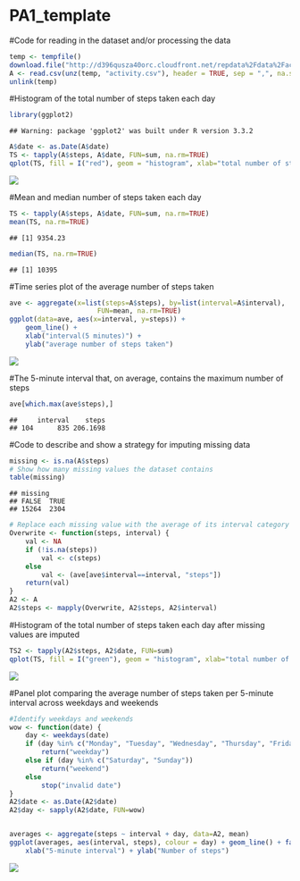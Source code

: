 # PA1_template

#Code for reading in the dataset and/or processing the data

```r
temp <- tempfile()
download.file("http://d396qusza40orc.cloudfront.net/repdata%2Fdata%2Factivity.zip", temp)
A <- read.csv(unz(temp, "activity.csv"), header = TRUE, sep = ",", na.string = "NA")
unlink(temp)
```

#Histogram of the total number of steps taken each day

```r
library(ggplot2)
```

```
## Warning: package 'ggplot2' was built under R version 3.3.2
```

```r
A$date <- as.Date(A$date)
TS <- tapply(A$steps, A$date, FUN=sum, na.rm=TRUE)
qplot(TS, fill = I("red"), geom = "histogram", xlab="total number of steps taken", binwidth = 1000)
```

![](PA1_template_files/figure-html/unnamed-chunk-2-1.png)<!-- -->

#Mean and median number of steps taken each day

```r
TS <- tapply(A$steps, A$date, FUN=sum, na.rm=TRUE)
mean(TS, na.rm=TRUE)
```

```
## [1] 9354.23
```

```r
median(TS, na.rm=TRUE)
```

```
## [1] 10395
```


#Time series plot of the average number of steps taken

```r
ave <- aggregate(x=list(steps=A$steps), by=list(interval=A$interval),
                      FUN=mean, na.rm=TRUE)
ggplot(data=ave, aes(x=interval, y=steps)) +
    geom_line() +
    xlab("interval(5 minutes)") +
    ylab("average number of steps taken")
```

![](PA1_template_files/figure-html/unnamed-chunk-4-1.png)<!-- -->


#The 5-minute interval that, on average, contains the maximum number of steps

```r
ave[which.max(ave$steps),]
```

```
##     interval    steps
## 104      835 206.1698
```


#Code to describe and show a strategy for imputing missing data

```r
missing <- is.na(A$steps)
# Show how many missing values the dataset contains
table(missing)
```

```
## missing
## FALSE  TRUE 
## 15264  2304
```

```r
# Replace each missing value with the average of its interval category
Overwrite <- function(steps, interval) {
    val <- NA
    if (!is.na(steps))
        val <- c(steps)
    else
        val <- (ave[ave$interval==interval, "steps"])
    return(val)
}
A2 <- A
A2$steps <- mapply(Overwrite, A2$steps, A2$interval)
```

#Histogram of the total number of steps taken each day after missing values are imputed

```r
TS2 <- tapply(A2$steps, A2$date, FUN=sum)
qplot(TS, fill = I("green"), geom = "histogram", xlab="total number of steps taken", binwidth = 1000)
```

![](PA1_template_files/figure-html/unnamed-chunk-7-1.png)<!-- -->

#Panel plot comparing the average number of steps taken per 5-minute interval across weekdays and weekends

```r
#Identify weekdays and weekends
wow <- function(date) {
    day <- weekdays(date)
    if (day %in% c("Monday", "Tuesday", "Wednesday", "Thursday", "Friday"))
        return("weekday")
    else if (day %in% c("Saturday", "Sunday"))
        return("weekend")
    else
        stop("invalid date")
}
A2$date <- as.Date(A2$date)
A2$day <- sapply(A2$date, FUN=wow)


averages <- aggregate(steps ~ interval + day, data=A2, mean)
ggplot(averages, aes(interval, steps), colour = day) + geom_line() + facet_grid(day ~ .) +
    xlab("5-minute interval") + ylab("Number of steps") 
```

![](PA1_template_files/figure-html/unnamed-chunk-8-1.png)<!-- -->




